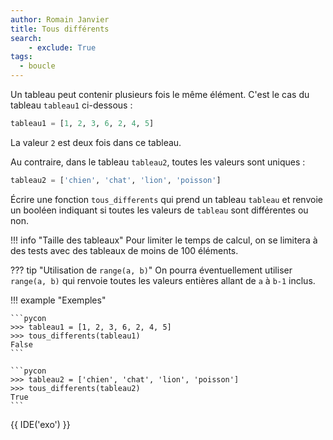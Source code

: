 ```yaml
---
author: Romain Janvier
title: Tous différents
search:
    - exclude: True
tags:
  - boucle
---
```

Un tableau peut contenir plusieurs fois le même élément. C'est le cas du tableau `tableau1` ci-dessous :
```python
tableau1 = [1, 2, 3, 6, 2, 4, 5]
```
La valeur `2` est deux fois dans ce tableau.

Au contraire, dans le tableau `tableau2`, toutes les valeurs sont uniques :
```python
tableau2 = ['chien', 'chat', 'lion', 'poisson']
```

Écrire une fonction `tous_differents` qui prend un tableau `tableau` et renvoie un booléen indiquant si toutes les valeurs de `tableau` sont différentes ou non.

!!! info "Taille des tableaux"
    Pour limiter le temps de calcul, on se limitera à des tests avec des
    tableaux de moins de 100 éléments.

??? tip "Utilisation de `range(a, b)`"
    On pourra éventuellement utiliser `range(a, b)` qui renvoie toutes
    les valeurs entières allant de `a` à `b-1` inclus.

!!! example "Exemples"

    ```pycon
    >>> tableau1 = [1, 2, 3, 6, 2, 4, 5]
    >>> tous_differents(tableau1)
    False
    ```

    ```pycon
    >>> tableau2 = ['chien', 'chat', 'lion', 'poisson']
    >>> tous_differents(tableau2)
    True
    ```
    
{{ IDE('exo') }}

